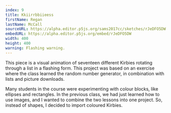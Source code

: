 ```yaml
---
index: 9
title: Kkiirrbbiieess
firstName: Regan
lastName: McCall
sourceURL: https://alpha.editor.p5js.org/sams2017cc/sketches/rJeDFO5DW
embedURL: https://alpha.editor.p5js.org/embed/rJeDFO5DW
width: 400
height: 400
warning: Flashing warning.
---
```

This piece is a visual animation of seventeen different Kirbies rotating
through a list in a flashing form. This project was based on an exercise
where the class learned the random number generator, in combination with
lists and picture downloads.

Many students in the course were experimenting with colour blocks, like
ellipses and rectangles. In the previous class, we had just learned how to use
images, and I wanted to combine the two lessons into one project. So, instead
of shapes, I decided to import coloured Kirbies.

